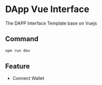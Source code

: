# DApp Vue Interface

The DAPP Interface Template base on Vuejs

## Command

```bash
npm run dev
```

## Feature

- Connect Wallet
